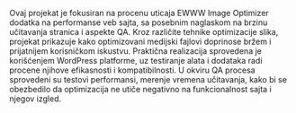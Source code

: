 Ovaj projekat je fokusiran na procenu uticaja EWWW Image Optimizer dodatka na performanse veb sajta, sa posebnim naglaskom na brzinu učitavanja stranica i aspekte QA. Kroz različite tehnike optimizacije slika, projekat prikazuje kako optimizovani medijski fajlovi doprinose bržem i prijatnijem korisničkom iskustvu. Praktična realizacija sprovedena je korišćenjem WordPress platforme, uz testiranje alata i dodataka radi procene njihove efikasnosti i kompatibilnosti. U okviru QA procesa sprovedeni su testovi performansi, merenje vremena učitavanja, kako bi se obezbedilo da optimizacija ne utiče negativno na funkcionalnost sajta i njegov izgled.

